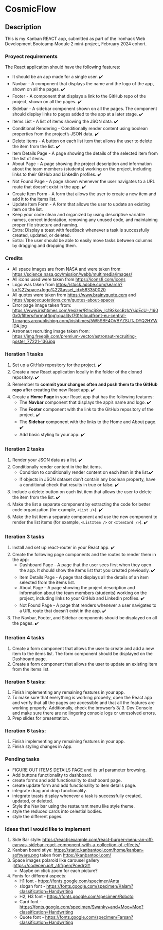 # CosmicFlow

## Description

This is my Kanban REACT app, submitted as part of the Ironhack Web Development Bootcamp Module 2 mini-project, February 2024 cohort.

### Proyect requirements
The React application should have the following features:
* It should be an app made for a single user. ✔️
* Navbar - A component that displays the name and the logo of the app, shown on all the pages. ✔️
* Footer - A component that displays a link to the GitHub repo of the project, shown on all the pages. ✔️
* Sidebar - A sidebar component shown on all the pages. The component should display links to pages added to the app at a later stage. ✔️
* Items List - A list of items showing the JSON data. ✔️
* Conditional Rendering - Conditionally render content using boolean properties from the project’s JSON data. ✔️
* Delete Items - A button on each list item that allows the user to delete the item from the list. ✔️
* Item Details Page - A page showing the details of the selected item from the list of items.
* About Page - A page showing the project description and information about the team members (students) working on the project, including links to their GitHub and LinkedIn profiles. ✔️
* Not Found Page - A page shown whenever the user navigates to a URL route that doesn’t exist in the app. ✔️
* Create Item Form - A form that allows the user to create a new item and add it to the items list.
* Update Item Form - A form that allows the user to update an existing item on the list.
* Keep your code clean and organized by using descriptive variable names, correct indentation, removing any unused code, and maintaining proper file structure and naming.
* Extra: Display a toast with feedback whenever a task is successfully created, updated, or deleted.
* Extra: The user should be able to easily move tasks between columns by dragging and dropping them.

### Credits

* All space images are from NASA and were taken from: https://science.nasa.gov/mission/webb/multimedia/images/
* All icons used were taken from https://icons8.com/icons
* Logo was taken from https://stock.adobe.com/search?k=%22space+logo%22&asset_id=563350020
* All quotes were taken from https://www.brainyquote.com and https://spacequotations.com/quotes-about-space/
* Error page image taken from: https://www.irishtimes.com/resizer/R1ncS8w_lc193kscBzlcYsjdEcU=/1600x0/filters:format(jpg):quality(70)/cloudfront-eu-central-1.images.arcpublishing.com/irishtimes/5W5SBE4OVBYZSUTJDYQ2HYWIDA.jpg
* Astronaut recruiting image taken from: https://img.freepik.com/premium-vector/astronaut-recruiting-poster_77221-136.jpg 

### Iteration 1 tasks
1. Set up a GitHub repository for the project. ✔️
2. Create a new React application locally in the folder of the cloned repository. ✔️
3. Remember to **commit your changes often and push them to the GitHub repo** after creating the new React app. ✔️
4. Create a **Home Page** in your React app that has the following features:
    - The **Navbar** component that displays the app’s name and logo. ✔️
    - The **Footer** component with the link to the GitHub repository of the project. ✔️
    - The **Sidebar** component with the links to the Home and About page. ✔️
    - Add basic styling to your app. ✔️

### Iteration 2 tasks
1. Render your JSON data as a list. ✔️
2. Conditionally render content in the list items.
    -  Condition to conditionally render content on each item in the list.✔️
    - If objects in JSON dataset don’t contain any boolean property, have  a conditional check that results in true or false. ✔️
3. Include a delete button on each list item that allows the user to delete the item from the list. ✔️
4. Make the list a separate component by extracting the code for better code organization (for example, ```<List />```). ✔️
5. Make the list item a separate component and use the new component to render the list items (for example, ```<ListItem />``` or ```<ItemCard />```). ✔️

### Iteration 3 tasks
1. Install and set up react-router in your React app. ✔️
2. Create the following page components and the routes to render them in the app:
    - Dashboard Page - A page that the user sees first when they open the app. It should show the items list that you created previously. ✔️
    - Item Details Page - A page that displays all the details of an item selected from the items list. 
    - About Page - A page showing the project description and information about the team members (students) working on the project, including links to your GitHub and LinkedIn profiles. ✔️
    - Not Found Page - A page that renders whenever a user navigates to a URL route that doesn’t exist in the app. ✔️
3. The Navbar, Footer, and Sidebar components should be displayed on all the pages. ✔️

### Iteration 4 tasks
1. Create a form component that allows the user to create and add a new item to the items list. The form component should be displayed on the Dashboard page.
2. Create a form component that allows the user to update an existing item from the items list.

### Iteration 5 tasks:
1. Finish implementing any remaining features in your app.
2. To make sure that everything is working properly, open the React app and verify that all the pages are accessible and that all the features are working properly. Additionally, check the browser’s 3/ 3. Dev Console and make sure there are no lingering console logs or unresolved errors.
4. Prep slides for presentation.

### Iteration 6 tasks:
1. Finish implementing any remaining features in your app.
2. Finish styling changes in App.


### Pending tasks
- FIGURE OUT ITEMS DETAILS PAGE and its url parameter browsing.
- Add buttons functionality to dashboard.
- create forms and add functionality to dashboard page.
- create update form and add functionality to item details page.
- integrate drag and drop functionality.
- integrate toasts display whenever a task is successfully created, updated, or deleted.
- Style the Nav bar using the restaurant menu like style theme.
- style the reduced cards into celestial bodies.
- style the different pages.

### Ideas that I would like to implement
1. Side Bar style: https://reactjsexample.com/react-burger-menu-an-off-canvas-sidebar-react-component-with-a-collection-of-effects/
2. Kanban board stlye: https://static.kanbantool.com/home/kanban-software.png taken from https://kanbantool.com/
5. Space images polaroid like carousel gallery :https://codepen.io/t_afif/pen/PoedrGY
    * Maybe on click zoom for each picture? 
6. Fonts for different aspects:
    * H1 font - https://fonts.google.com/specimen/Anta
    * slogan font - https://fonts.google.com/specimen/Kalam?classification=Handwriting
    * H2, H3 font - https://fonts.google.com/specimen/Roboto
    * Card font - https://fonts.google.com/specimen/Swanky+and+Moo+Moo?classification=Handwriting
    *  Quote font - https://fonts.google.com/specimen/Farsan?classification=Handwriting
